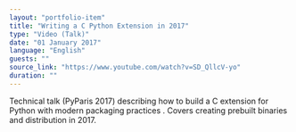 ```yaml
---
layout: "portfolio-item"
title: "Writing a C Python Extension in 2017"
type: "Video (Talk)"
date: "01 January 2017"
language: "English"
guests: ""
source_link: "https://www.youtube.com/watch?v=SD_QllcV-yo"
duration: ""
---
```


Technical talk (PyParis 2017) describing how to build a C extension for Python with modern packaging practices . Covers creating prebuilt binaries and distribution in 2017.
